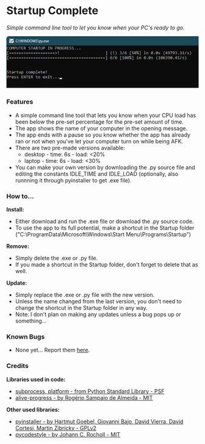 # Startup Complete

*Simple command line tool to let you know when your PC's ready to go.*

![Software screenshot](APP.png)

### Features
- A simple command line tool that lets you know when your CPU load has been below the pre-set percentage for the pre-set amount of time.
- The app shows the name of your computer in the opening message.
- The app ends with a pause so you know whether the app has already ran or not when you've let your computer turn on while being AFK.
- There are two pre-made versions available:
    - desktop - time: 6s - load: <20%
    - laptop - time: 6s - load: <30%
- You can make your own version by downloading the .py source file and editing the constants IDLE_TIME and IDLE_LOAD (optionally, also runnning it through pyinstaller to get .exe file).

### How to...
**Install:**
- Either download and run the .exe file or download the .py source code.
- To use the app to its full potential, make a shortcut in the Startup folder ("C:\ProgramData\Microsoft\Windows\Start Menu\Programs\Startup")

**Remove:**
- Simply delete the .exe or .py file.
- If you made a shortcut in the Startup folder, don't forget to delete that as well.

**Update:**
- Simply replace the .exe or .py file with the new version.
- Unless the name changed from the last version, you don't need to change the shortcut in the Startup folder in any way.
- Note: I don't plan on making any updates unless a bug pops up or something...

### Known Bugs
- None yet... Report them [here](https://github.com/FTEdianiaK/startup-complete/issues).

### Credits
**Libraries used in code:**
- [subprocess, platform - from Python Standard Library - PSF](https://docs.python.org/3/library/index.html)
- [alive-progress - by Rogério Sampaio de Almeida - MIT](https://pypi.org/project/alive-progress/)

**Other used libraries:**
- [pyinstaller - by Hartmut Goebel, Giovanni Bajo, David Vierra, David Cortesi, Martin Zibricky - GPLv2](https://pypi.org/project/pyinstaller/)
- [pycodestyle - by Johann C. Rocholl - MIT](https://pypi.org/project/pycodestyle/)
